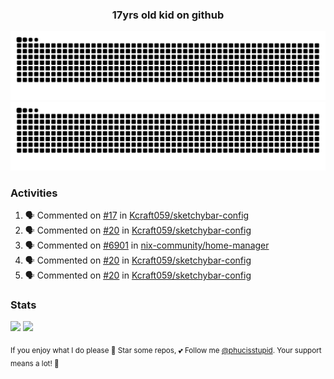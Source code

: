 <h3 align="center">17yrs old kid on github</h3>

![GitHub Contribution Grid Snake (Dark)](https://raw.githubusercontent.com/phucisstupid/phucisstupid/output/catppuccin-mocha.svg#gh-dark-mode-only)
![GitHub Contribution Grid Snake (Light)](https://raw.githubusercontent.com/phucisstupid/phucisstupid/output/github-contribution-grid-snake.svg#gh-light-mode-only)

### Activities

<!--START_SECTION:activity-->
1. 🗣 Commented on [#17](https://github.com/Kcraft059/sketchybar-config/issues/17#issuecomment-3393256370) in [Kcraft059/sketchybar-config](https://github.com/Kcraft059/sketchybar-config)
2. 🗣 Commented on [#20](https://github.com/Kcraft059/sketchybar-config/pull/20#issuecomment-3393254286) in [Kcraft059/sketchybar-config](https://github.com/Kcraft059/sketchybar-config)
3. 🗣 Commented on [#6901](https://github.com/nix-community/home-manager/issues/6901#issuecomment-3393247129) in [nix-community/home-manager](https://github.com/nix-community/home-manager)
4. 🗣 Commented on [#20](https://github.com/Kcraft059/sketchybar-config/pull/20#issuecomment-3393242949) in [Kcraft059/sketchybar-config](https://github.com/Kcraft059/sketchybar-config)
5. 🗣 Commented on [#20](https://github.com/Kcraft059/sketchybar-config/pull/20#issuecomment-3393241398) in [Kcraft059/sketchybar-config](https://github.com/Kcraft059/sketchybar-config)
<!--END_SECTION:activity-->

### Stats

<div>
  <img width=400 src="https://github-readme-stats.vercel.app/api?username=phucisstupid&show_icons=true&theme=catppuccin_mocha"/>
  <img width=400 src="https://github-readme-stats.vercel.app/api/top-langs?username=phucisstupid&layout=compact&theme=catppuccin_mocha&card_width=395"/>
</div>

<sub>If you enjoy what I do please 🌟 Star some repos, 💕 Follow me [@phucisstupid](https://github.com/phucisstupid). Your support means a lot! 🥰
